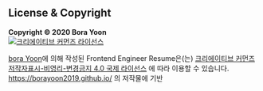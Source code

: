 ## License & Copyright
**Copyright © 2020 Bora Yoon**
<br><a rel="license" href="http://creativecommons.org/licenses/by-nc-nd/4.0/"><img alt="크리에이티브 커먼즈 라이선스" style="border-width:0" src="https://i.creativecommons.org/l/by-nc-nd/4.0/88x31.png" /></a><br />

<a xmlns:cc="http://creativecommons.org/ns#" href="https://borayoon2019.github.io/" property="cc:attributionName" rel="cc:attributionURL">
							bora Yoon</a>에 의해 작성된 
						<span xmlns:dct="http://purl.org/dc/terms/" property="dct:title">Frontend Engineer Resume</span>은(는) 
						<a rel="license" href="http://creativecommons.org/licenses/by-nc-nd/4.0/">크리에이티브 커먼즈 저작자표시-비영리-변경금지 4.0 국제 라이선스</a>
						에 따라 이용할 수 있습니다.<br />
						<a xmlns:dct="http://purl.org/dc/terms/" href="https://borayoon2019.github.io/" rel="dct:source">https://borayoon2019.github.io/</a>
						의 저작물에 기반

